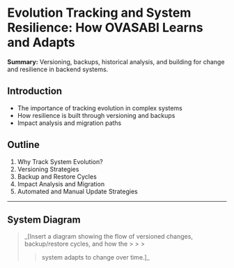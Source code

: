 # Evolution Tracking and System Resilience: How OVASABI Learns and Adapts

**Summary:** Versioning, backups, historical analysis, and building for change and resilience in
backend systems.

## Introduction

- The importance of tracking evolution in complex systems
- How resilience is built through versioning and backups
- Impact analysis and migration paths

## Outline

1. Why Track System Evolution?
2. Versioning Strategies
3. Backup and Restore Cycles
4. Impact Analysis and Migration
5. Automated and Manual Update Strategies

---

## System Diagram

> \_[Insert a diagram showing the flow of versioned changes, backup/restore cycles, and how
> the > > >
>
> > system adapts to change over time.]\_
